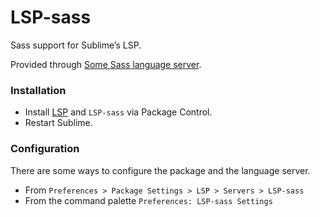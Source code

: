 # LSP-sass

Sass support for Sublime’s LSP.

Provided through [Some Sass language server](https://github.com/wkillerud/some-sass/tree/main/packages/language-server).

### Installation

* Install [LSP](https://packagecontrol.io/packages/LSP) and `LSP-sass` via Package Control.
* Restart Sublime.

### Configuration

There are some ways to configure the package and the language server.

- From `Preferences > Package Settings > LSP > Servers > LSP-sass`
- From the command palette `Preferences: LSP-sass Settings`
